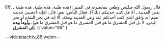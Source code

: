 86. قال رسول الله صللس وطعن بمخصرته في المنبر: (هذه طيبة، هذه طيبة، هذه طيبة ـ يعني المدينة ـ ألا هل كنت حدثتكم ذلك؟)، فقال الناس: نعم، قال: (فإنه أعجبني حديث تميم أنه وافق الذي كنت أحدثكم عنه وعن المدينة ومكة، ألا إنه في بحر الشام أو بحر اليمن، لا بل قبل المشرق ما هو قبل المشرق ما هو قبل المشرق ما هو)، **وأومأ بيده إلى المشرق**.
{: value="86" }

--vid:{attach}v_86.webm--
